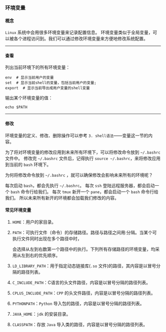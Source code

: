 ### 环境变量

#### 概念

`Linux` 系统中会用很多环境变量来记录配置信息。
环境变量类似于全局变量，可以被各个进程访问到。我们可以通过修改环境变量来方便地修改系统配置。

---

#### 查看

列出当前环境下的所有环境变量：

````
env  # 显示当前用户的变量
set  # 显示当前shell的变量，包括当前用户的变量;
export  # 显示当前导出成用户变量的shell变量
````


输出某个环境变量的值：

`echo $PATH`

----

#### 修改

环境变量的定义、修改、删除操作可以参考 `3. shell语法`——变量这一节的内容。

为了将对环境变量的修改应用到未来所有环境下，可以将修改命令放到 `~/.bashrc` 文件中。
修改完 `~/.bashrc` 文件后，记得执行 `source ~/.bashrc`，来将修改应用到当前的 `bash` 环境下。

为何将修改命令放到 `~/.bashrc` ，就可以确保修改会影响未来所有的环境呢？

每次启动 `bash`，都会先执行 `~/.bashrc`。
每次 `ssh` 登陆远程服务器，都会启动一个 `bash` 命令行给我们。
每次 `tmux` 新开一个 `pane`，都会启动一个 `bash` 命令行给我们。
所以未来所有新开的环境都会加载我们修改的内容。

#### 常见环境变量

1. `HOME`：用户的家目录。

2. `PATH`：可执行文件（命令）的存储路径。路径与路径之间用:分隔。当某个可执行文件同时出现在多个路径中时，

   会选择从左到右数第一个路径中的执行。下列所有存储路径的环境变量，均采用从左到右的优先顺序。

3. `LD_LIBRARY_PATH`：用于指定动态链接库(`.so` 文件)的路径，其内容是以冒号分隔的路径列表。

4. `C_INCLUDE_PATH`：C语言的头文件路径，内容是以冒号分隔的路径列表。

5. `CPLUS_INCLUDE_PATH`：`CPP` 的头文件路径，内容是以冒号分隔的路径列表。

6. `PYTHONPATH`：`Python` 导入包的路径，内容是以冒号分隔的路径列表。

7. `JAVA_HOME`：`jdk` 的安装目录。

8. `CLASSPATH`：存放 `Java` 导入类的路径，内容是以冒号分隔的路径列表。